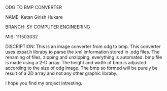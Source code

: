 ODG TO BMP CONVERTER

NAME: Ketan Girish Hukare 

BRANCH: SY COMPUTER ENGINEERING

MIS: 111503032

DISCRIPTION:
This is an image converter from odg to bmp.
This converter uses expat.h libraby to parse the xml imformation stored in .odg files.
The renaming of files, zipping and unzipping, everything is automated.
bmp file is made using a 2-D array. The height and width of bmp is adjusted according to the size of odg image.
The bmp so formed will be purely be result of a 2D array and not any other graphic libraby.

I hope you find my project intresting.
